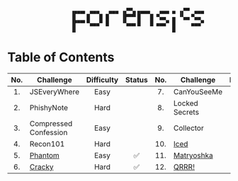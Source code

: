 ```
                    ▗▄▄▄▖ ▄▄▄   ▄▄▄ ▗▞▀▚▖▄▄▄▄   ▄▄▄ ▄ ▗▞▀▘ ▄▄▄ 
                    ▐▌   █   █ █    ▐▛▀▀▘█   █ ▀▄▄  ▄ ▝▚▄▖▀▄▄  
                    ▐▛▀▀▘▀▄▄▄▀ █    ▝▚▄▄▖█   █ ▄▄▄▀ █     ▄▄▄▀ 
                    ▐▌                              █          
```

# Table of Contents

|No.|Challenge|Difficulty|Status|No.|Challenge|Difficulty|Status|
|:--:|----|:--:|:--:|:--:|----|:--:|:--:|
|1.|JSEveryWhere|Easy||7.|CanYouSeeMe|Hard||
|2.|PhishyNote|Hard||8.|Locked Secrets|Medium||
|3.|Compressed Confession|Easy||9.|Collector|Medium||
|4.|Recon101|Hard||10.|[Iced](Iced/)|Hard|✅|
|5.|[Phantom](Phantom/)|Easy|✅|11.|[Matryoshka](Matryoshka/)|Medium|✅|
|6.|[Cracky](Cracky/)|Hard|✅|12.|[QRRR!](QRRR!/)|Easy|✅|